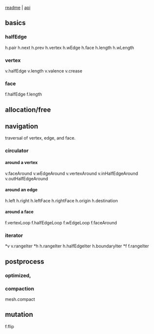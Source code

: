 [readme](../README.md) | [api](api.md)

## basics

### halfEdge
h.pair
h.next
h.prev
h.vertex
h.wEdge
h.face
h.length
h.wLength

### vertex
v.halfEdge
v.length
v.valence
v.crease

### face
f.halfEdge
f.length

## allocation/free


## navigation
traversal of vertex, edge, and face.

### circulator
#### around a vertex
v.faceAround
v.wEdgeAround
v.vertexAround
v.inHalfEdgeAround
v.outHalfEdgeAround

#### around an edge
h.left
h.right
h.leftFace
h.rightFace
h.origin
h.destination


#### around a face
f.vertexLoop
f.halfEdgeLoop
f.wEdgeLoop
f.faceAround

### iterator
*v
v.rangeIter
*h
h.rangeIter
h.halfEdgeIter
h.boundaryIter
*f
f.rangeIter

## postprocess

### optimized,

### compaction
mesh.compact

## mutation
f.flip

